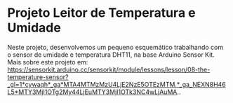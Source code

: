 # Projeto Leitor de Temperatura e Umidade

Neste projeto, desenvolvemos um pequeno esquemático trabalhando com o sensor de umidade e temperatura DHT11, na base Arduino Sensor Kit. Mais sobre este projeto em: https://sensorkit.arduino.cc/sensorkit/module/lessons/lesson/08-the-temperature-sensor?_gl=1*cywaqh*_ga*MTA4MTMzMzU4LjE2NzE5OTEzMTM.*_ga_NEXN8H46L5*MTY3MjI1OTg2My44LjEuMTY3MjI1OTk3NC4wLjAuMA..